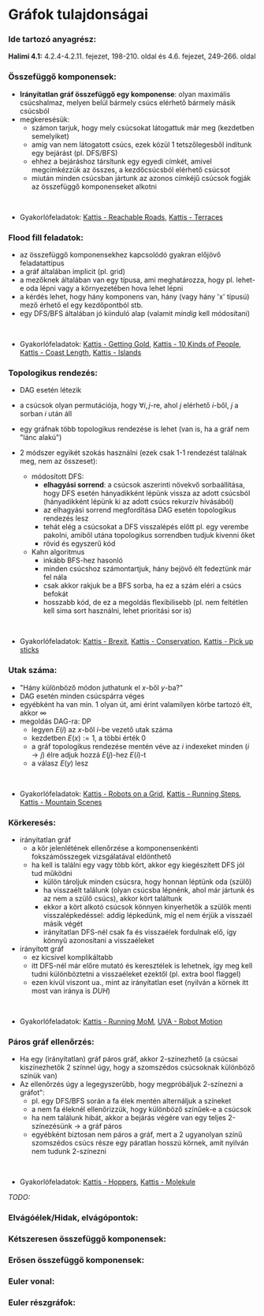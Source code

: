 # Gráfok tulajdonságai

### Ide tartozó anyagrész:

**Halimi 4.1:** 4.2.4-4.2.11. fejezet, 198-210. oldal és 4.6. fejezet, 249-266. oldal

### Összefüggő komponensek:

- **Irányítatlan gráf összefüggő egy komponense**: olyan maximális csúcshalmaz, melyen belül bármely csúcs elérhető bármely másik csúcsból
- megkeresésük:
    - számon tarjuk, hogy mely csúcsokat látogattuk már meg (kezdetben semelyiket)
    - amíg van nem látogatott csúcs, ezek közül 1 tetszőlegesből indítunk egy bejárást (pl. DFS/BFS)
    - ehhez a bejáráshoz társítunk egy egyedi címkét, amivel megcímkézzük az összes, a kezdőcsúcsból elérhető csúcsot
    - miután minden csúcsban jártunk az azonos címkéjű csúcsok fogják az összefüggő komponenseket alkotni

<br>

- Gyakorlófeladatok: 
[Kattis - Reachable Roads](https://open.kattis.com/problems/reachableroads), 
[Kattis - Terraces](https://open.kattis.com/problems/terraces)

### Flood fill feladatok:

- az összefüggő komponensekhez kapcsolódó gyakran előjövő feladatattípus
- a gráf általában implicit (pl. grid)
- a mezőknek általában van egy típusa, ami meghatározza, hogy pl. lehet-e oda lépni vagy a környezetében hova lehet lépni
- a kérdés lehet, hogy hány komponens van, hány (vagy hány 'x' típusú) mező érhető el egy kezdőpontból stb.
- egy DFS/BFS általában jó kiinduló alap (valamit *mindig* kell módosítani)

<br>

- Gyakorlófeladatok: 
[Kattis - Getting Gold](https://open.kattis.com/problems/gold), 
[Kattis - 10 Kinds of People](https://open.kattis.com/problems/10kindsofpeople), 
[Kattis - Coast Length](https://open.kattis.com/problems/coast), 
[Kattis - Islands](https://open.kattis.com/problems/islands3)

### Topologikus rendezés:

- DAG esetén létezik
- a csúcsok olyan permutációja, hogy $\forall i, j$-re, ahol $j$ elérhető $i$-ből, $j$ a sorban $i$ után áll
- egy gráfnak több topologikus rendezése is lehet (van is, ha a gráf nem "lánc alakú")

- 2 módszer egyikét szokás használni (ezek csak 1-1 rendezést találnak meg, nem az összeset):
    - módosított DFS:
        - **elhagyási sorrend**: a csúcsok aszerinti növekvő sorbaállítása, hogy DFS esetén hányadikként lépünk vissza az adott csúcsból (hányadikként lépünk ki az adott csúcs rekurzív hívásából)
        - az elhagyási sorrend megfordítása DAG esetén topologikus rendezés lesz
        - tehát elég a csúcsokat a DFS visszalépés előtt pl. egy verembe pakolni, amiből utána topologikus sorrendben tudjuk kivenni őket
        - rövid és egyszerű kód
    - Kahn algoritmus
        - inkább BFS-hez hasonló
        - minden csúcshoz számontartjuk, hány bejövő élt fedeztünk már fel nála
        - csak akkor rakjuk be a BFS sorba, ha ez a szám eléri a csúcs befokát
        - hosszabb kód, de ez a megoldás flexibilisebb (pl. nem feltétlen kell sima sort használni, lehet prioritási sor is)

<br>

- Gyakorlófeladatok: 
[Kattis - Brexit](https://open.kattis.com/problems/brexit), 
[Kattis - Conservation](https://open.kattis.com/problems/conservation), 
[Kattis - Pick up sticks](https://open.kattis.com/problems/pickupsticks)

### Utak száma:

- "Hány különböző módon juthatunk el $x$-ből $y$-ba?"
- DAG esetén minden csúcspárra véges
- egyébként ha van min. 1 olyan út, ami érint valamilyen körbe tartozó élt, akkor $\infty$
- megoldás DAG-ra: DP
    - legyen $E(i)$ az $x$-ből $i$-be vezető utak száma
    - kezdetben $E(x) := 1$, a többi érték $0$
    - a gráf topologikus  rendezése mentén véve az $i$ indexeket minden $(i \rightarrow j)$ élre adjuk hozzá $E(j)$-hez $E(i)$-t
    - a válasz $E(y)$ lesz

<br>

- Gyakorlófeladatok: 
[Kattis - Robots on a Grid](https://open.kattis.com/problems/robotsonagrid), 
[Kattis - Running Steps](https://open.kattis.com/problems/runningsteps), 
[Kattis - Mountain Scenes](https://open.kattis.com/problems/scenes)

### Körkeresés:

- irányítatlan gráf
    - a kör jelenlétének ellenőrzése a komponensenkénti fokszámösszegek vizsgálatával eldönthető
    - ha kell is találni egy vagy több kört, akkor egy kiegészített DFS jól tud működni
        - külön tároljuk minden csúcsra, hogy honnan léptünk oda (szülő)
        - ha visszaélt találunk (olyan csúcsba lépnénk, ahol már jártunk és az nem a szülő csúcs), akkor kört találtunk
        - ekkor a kört alkotó csúcsok könnyen kinyerhetők a szülők menti visszalépkedéssel: addig lépkedünk, míg el nem érjük a visszaél másik végét
        - irányítatlan DFS-nél csak fa és visszaélek fordulnak elő, így könnyű azonosítani a visszaéleket
- irányított gráf
    - ez kicsivel komplikáltabb
    - itt DFS-nél már előre mutató és keresztélek is lehetnek, így meg kell tudni különböztetni a visszaéleket ezektől (pl. extra bool flaggel)
    - ezen kívül viszont ua., mint az irányítatlan eset (nyilván a körnek itt most van iránya is *DUH*)

<br>

- Gyakorlófeladatok: 
[Kattis - Running MoM](https://open.kattis.com/problems/runningmom), 
[UVA - Robot Motion](https://onlinejudge.org/index.php?option=com_onlinejudge&Itemid=8&category=13&page=show_problem&problem=1057)

### Páros gráf ellenőrzés:

- Ha egy (irányítatlan) gráf páros gráf, akkor 2-színezhető (a csúcsai kiszínezhetők 2 színnel úgy, hogy a szomszédos csúcsoknak különböző színük van)
- Az ellenőrzés úgy a legegyszerűbb, hogy megpróbáljuk 2-színezni a gráfot":
    - pl. egy DFS/BFS során a fa élek mentén alternáljuk a színeket
    - a nem fa éleknél ellenőrizzük, hogy különböző színűek-e a csúcsok
    - ha nem találunk hibát, akkor a bejárás végére van egy teljes 2-színezésünk $\rightarrow$ a gráf páros
    - egyébként biztosan nem páros a gráf, mert a 2 ugyanolyan színű szomszédos csúcs része egy páratlan hosszú körnek, amit nyilván nem tudunk 2-színezni

<br>

- Gyakorlófeladatok: 
[Kattis - Hoppers](https://open.kattis.com/problems/hoppers), 
[Kattis - Molekule](https://open.kattis.com/problems/molekule)

*TODO:*

### Elvágóélek/Hidak, elvágópontok:

### Kétszeresen összefüggő komponensek:

### Erősen összefüggő komponensek:

### Euler vonal:

### Euler részgráfok: